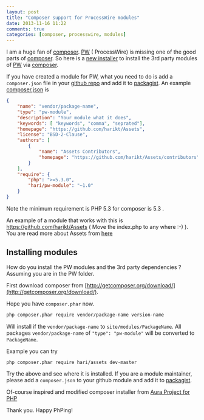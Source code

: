 ```yaml
---
layout: post
title: "Composer support for ProcessWire modules"
date: 2013-11-16 11:22
comments: true
categories: [composer, processwire, modules]
---
```


I am a huge fan of [composer][]. [PW][] ( ProcessWire) is missing one of the good parts of [composer][].
So here is a [new installer](https://github.com/harikt/pwmoduleinstaller)
to install the 3rd party modules of [PW][] via [composer][].

If you have created a module for PW, what you need to do is add a
`composer.json` file in your [github repo][] and add it to [packagist][].
An example [composer.json][github repo] is

```json
{
    "name": "vendor/package-name",
    "type": "pw-module",
    "description": "Your module what it does",
    "keywords": [ "keywords", "comma", "seprated"],
    "homepage": "https://github.com/harikt/Assets",
    "license": "BSD-2-Clause",
    "authors": [
        {
            "name": "Assets Contributors",
            "homepage": "https://github.com/harikt/Assets/contributors"
        }
    ],
    "require": {
        "php": ">=5.3.0",
        "hari/pw-module": "~1.0"
    }
}
```

Note the minimum requirement is PHP 5.3 for composer is 5.3 .

An example of a module that works with this is https://github.com/harikt/Assets
( Move the index.php to any where :-) ).
You are read more about Assets from [here](http://harikt.com/blog/2013/11/08/assets-for-processwire/)

## Installing modules

How do you install the PW modules and the 3rd party dependencies ? Assuming you are in the PW folder.

First download composer from [http://getcomposer.org/download/](http://getcomposer.org/download/).

Hope you have `composer.phar` now.


```bash
php composer.phar require vendor/package-name version-name
```

Will install if the `vendor/package-name` to `site/modules/PackageName`.
All packages `vendor/package-name` of `"type": "pw-module"` will be converted to `PackageName`.

Example you can try

```bash
php composer.phar require hari/assets dev-master
```

Try the above and see where it is installed. If you are a module maintainer,
please add a `composer.json` to your github module and add it to [packagist][].

Of-course inspired and modified composer installer from
[Aura Project for PHP](https://github.com/auraphp/installer-system)

Thank you. Happy PhPing!

  [github repo]: https://github.com/harikt/Assets/blob/master/composer.json "External link"
  [packagist]: https://packagist.org "External link"
  [composer]: http://getcomposer.org/ "External link"
  [PW]: http://processwire.com/
